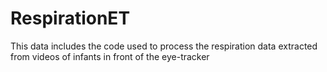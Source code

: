 # RespirationET
This data includes the code used to process the respiration data extracted from videos of infants in front of the eye-tracker
